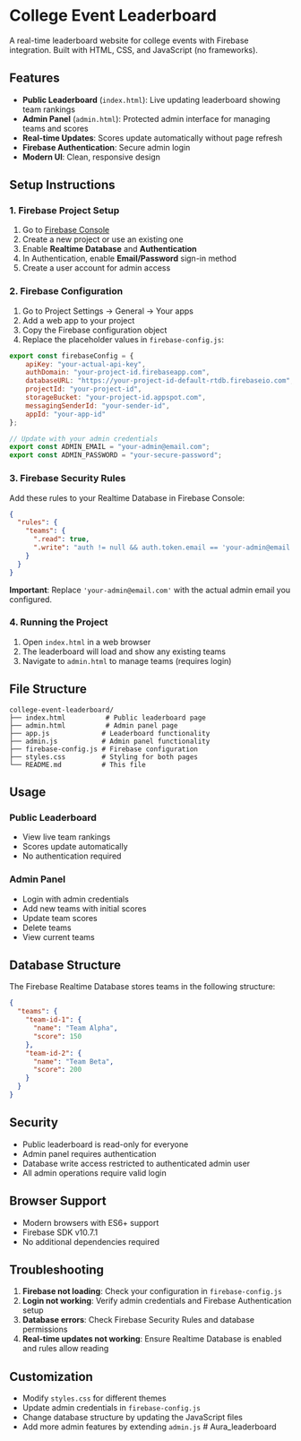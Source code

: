 # College Event Leaderboard

A real-time leaderboard website for college events with Firebase integration. Built with HTML, CSS, and JavaScript (no frameworks).

## Features

- **Public Leaderboard** (`index.html`): Live updating leaderboard showing team rankings
- **Admin Panel** (`admin.html`): Protected admin interface for managing teams and scores
- **Real-time Updates**: Scores update automatically without page refresh
- **Firebase Authentication**: Secure admin login
- **Modern UI**: Clean, responsive design

## Setup Instructions

### 1. Firebase Project Setup

1. Go to [Firebase Console](https://console.firebase.google.com/)
2. Create a new project or use an existing one
3. Enable **Realtime Database** and **Authentication**
4. In Authentication, enable **Email/Password** sign-in method
5. Create a user account for admin access

### 2. Firebase Configuration

1. Go to Project Settings → General → Your apps
2. Add a web app to your project
3. Copy the Firebase configuration object
4. Replace the placeholder values in `firebase-config.js`:

```javascript
export const firebaseConfig = {
    apiKey: "your-actual-api-key",
    authDomain: "your-project-id.firebaseapp.com",
    databaseURL: "https://your-project-id-default-rtdb.firebaseio.com",
    projectId: "your-project-id",
    storageBucket: "your-project-id.appspot.com",
    messagingSenderId: "your-sender-id",
    appId: "your-app-id"
};

// Update with your admin credentials
export const ADMIN_EMAIL = "your-admin@email.com";
export const ADMIN_PASSWORD = "your-secure-password";
```

### 3. Firebase Security Rules

Add these rules to your Realtime Database in Firebase Console:

```json
{
  "rules": {
    "teams": {
      ".read": true,
      ".write": "auth != null && auth.token.email == 'your-admin@email.com'"
    }
  }
}
```

**Important**: Replace `'your-admin@email.com'` with the actual admin email you configured.

### 4. Running the Project

1. Open `index.html` in a web browser
2. The leaderboard will load and show any existing teams
3. Navigate to `admin.html` to manage teams (requires login)

## File Structure

```
college-event-leaderboard/
├── index.html          # Public leaderboard page
├── admin.html          # Admin panel page
├── app.js             # Leaderboard functionality
├── admin.js           # Admin panel functionality
├── firebase-config.js # Firebase configuration
├── styles.css         # Styling for both pages
└── README.md          # This file
```

## Usage

### Public Leaderboard
- View live team rankings
- Scores update automatically
- No authentication required

### Admin Panel
- Login with admin credentials
- Add new teams with initial scores
- Update team scores
- Delete teams
- View current teams

## Database Structure

The Firebase Realtime Database stores teams in the following structure:

```json
{
  "teams": {
    "team-id-1": {
      "name": "Team Alpha",
      "score": 150
    },
    "team-id-2": {
      "name": "Team Beta", 
      "score": 200
    }
  }
}
```

## Security

- Public leaderboard is read-only for everyone
- Admin panel requires authentication
- Database write access restricted to authenticated admin user
- All admin operations require valid login

## Browser Support

- Modern browsers with ES6+ support
- Firebase SDK v10.7.1
- No additional dependencies required

## Troubleshooting

1. **Firebase not loading**: Check your configuration in `firebase-config.js`
2. **Login not working**: Verify admin credentials and Firebase Authentication setup
3. **Database errors**: Check Firebase Security Rules and database permissions
4. **Real-time updates not working**: Ensure Realtime Database is enabled and rules allow reading

## Customization

- Modify `styles.css` for different themes
- Update admin credentials in `firebase-config.js`
- Change database structure by updating the JavaScript files
- Add more admin features by extending `admin.js`
#   A u r a _ l e a d e r b o a r d  
 